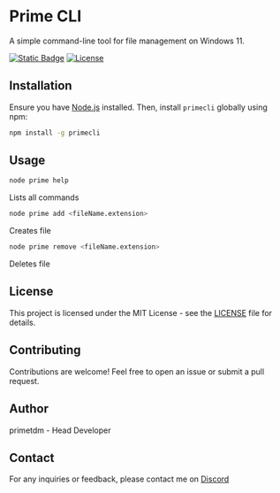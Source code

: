 # Prime CLI

A simple command-line tool for file management on Windows 11.

[![Static Badge](https://img.shields.io/badge/package-primetdmcli-light_green)](https://www.npmjs.com/package/primetdmcli)
[![License](https://img.shields.io/badge/license-MIT-blue.svg)](https://github.com/yourusername/primecli/blob/main/LICENSE)

## Installation

Ensure you have [Node.js](https://nodejs.org/) installed. Then, install `primecli` globally using npm:

```bash
npm install -g primecli
```

## Usage

```bash
node prime help
```
Lists all commands

```bash
node prime add <fileName.extension>
```
Creates file

```bash
node prime remove <fileName.extension>
```
Deletes file

## License

This project is licensed under the MIT License - see the [LICENSE](https://github.com/yourusername/primecli/blob/main/LICENSE) file for details.

## Contributing

Contributions are welcome! Feel free to open an issue or submit a pull request.

## Author

primetdm - Head Developer

## Contact

For any inquiries or feedback, please contact me on [Discord](https://dsc.gg/witheredknights/)
